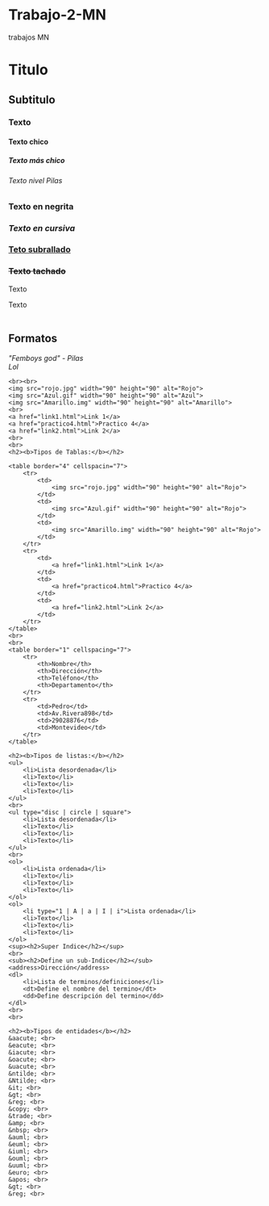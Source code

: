 # Trabajo-2-MN
trabajos MN

<!DOCTYPE html>
<html lang="en">
<head>
    <meta charset="UTF-8">
    <meta name="viewport" content="width=device-width, initial-scale=1.0">
    <title>Document</title>
</head>
<body>
    <h1>Titulo</h1>
    <h2>Subtitulo</h2>
    <h3>Texto</h3>
    <h4>Texto chico</h4>
    <h5>Texto más chico</h5>
    <h6>Texto nivel Pilas</h6>
    <h3><b>Texto en negrita</b></h3> 
    <h3><i>Texto en cursiva</i></h3>
    <h3><u>Teto subrallado</u></h3>
    <h3><s>Texto tachado</s></h3>
    <p>Texto</p>
    <span>Texto</span>
    <br><br>
    <h2>Formatos</h2>
    <cite>"Femboys god" - Pilas</cite>
    <address>Lol</address>

    <br><br>
    <img src="rojo.jpg" width="90" height="90" alt="Rojo">
    <img src="Azul.gif" width="90" height="90" alt="Azul">
    <img src="Amarillo.img" width="90" height="90" alt="Amarillo">
    <br>
    <a href="link1.html">Link 1</a>
    <a href="practico4.html">Practico 4</a>
    <a href="link2.html">Link 2</a>
    <br>
    <br>
    <h2><b>Tipos de Tablas:</b></h2>

    <table border="4" cellspacin="7">
        <tr>
            <td>
                <img src="rojo.jpg" width="90" height="90" alt="Rojo">
            </td>
            <td>
                <img src="Azul.gif" width="90" height="90" alt="Rojo">
            </td>
            <td>
                <img src="Amarillo.img" width="90" height="90" alt="Rojo">
            </td>
        </tr>
        <tr>
            <td>
                <a href="link1.html">Link 1</a>
            </td>
            <td>
                <a href="practico4.html">Practico 4</a>
            </td>
            <td>
                <a href="link2.html">Link 2</a>
            </td>
        </tr>
    </table>
    <br>
    <br>
    <table border="1" cellspacing="7">
        <tr>
            <th>Nombre</th>
            <th>Dirección</th>
            <th>Teléfono</th>
            <th>Departamento</th>
        </tr>
        <tr>
            <td>Pedro</td>
            <td>Av.Rivera898</td>
            <td>29028876</td>
            <td>Montevideo</td>
        </tr>
    </table>

    <h2><b>Tipos de listas:</b></h2>
    <ul>
        <li>Lista desordenada</li>
        <li>Texto</li>
        <li>Texto</li>
        <li>Texto</li>
    </ul>
    <br>
    <ul type="disc | circle | square">
        <li>Lista desordenada</li>
        <li>Texto</li>
        <li>Texto</li>
        <li>Texto</li>
    </ul>
    <br>
    <ol>
        <li>Lista ordenada</li>
        <li>Texto</li>
        <li>Texto</li>
        <li>Texto</li>
    </ol>
    <ol>
        <li type="1 | A | a | I | i">Lista ordenada</li>
        <li>Texto</li>
        <li>Texto</li>
        <li>Texto</li>
    </ol>
    <sup><h2>Super Indice</h2></sup>
    <br>
    <sub><h2>Define un sub-Indice</h2></sub>
    <address>Dirección</address>
    <dl>
        <li>Lista de terminos/definiciones</li>
        <dt>Define el nombre del termino</dt>
        <dd>Define descripción del termino</dd>
    </dl>
    <br>
    <br>

    <h2><b>Tipos de entidades</b></h2>
    &aacute; <br>
    &eacute; <br>
    &iacute; <br>
    &oacute; <br>
    &uacute; <br>
    &ntilde; <br>
    &Ntilde; <br>
    &it; <br>
    &gt; <br>
    &reg; <br>
    &copy; <br>
    &trade; <br>
    &amp; <br>
    &nbsp; <br>
    &auml; <br>
    &euml; <br>
    &iuml; <br>
    &ouml; <br>
    &uuml; <br>
    &euro; <br>
    &apos; <br>
    &gt; <br>
    &reg; <br>
</body>
</html>
